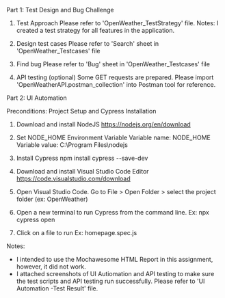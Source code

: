 Part 1: Test Design and Bug Challenge

1. Test Approach
Please refer to 'OpenWeather_TestStrategy' file.
Notes: I created a test strategy for all features in the application.

2. Design test cases
Please refer to 'Search' sheet in 'OpenWeather_Testcases' file

3. Find bug
Please refer to 'Bug' sheet in 'OpenWeather_Testcases' file

4. API testing (optional)
Some GET requests are prepared. 
Please import 'OpenWeatherAPI.postman_collection' into Postman tool for reference.

Part 2: UI Automation

Preconditions: Project Setup and Cypress Installation

1. Download and install NodeJS
https://nodejs.org/en/download
2. Set NODE_HOME Environment Variable
Variable name: NODE_HOME
Variable value: C:\Program Files\nodejs

3. Install Cypress
npm install cypress --save-dev

4. Download and install Visual Studio Code Editor
https://code.visualstudio.com/download

5. Open Visual Studio Code. Go to File > Open Folder > select the project folder (ex: OpenWeather)

6. Open a new terminal to run Cypress from the command line.
Ex: npx cypress open

7. Click on a file to run
Ex: homepage.spec.js

Notes: 
- I intended to use the Mochawesome HTML Report in this assignment, however, it did not work.
- I attached screenshots of UI Autiomation and API testing to make sure the test scripts and API testing run successfully.
Please refer to 'UI Automation -Test Result' file.